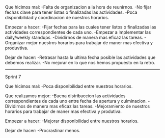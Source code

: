 Que hicimos mal: 
-Falta de organizacion a la hora de reunirnos.
-No fijar fechas clave para tener listas o finalizadas las actividades.
-Poca disponibilidad y coordinacion de nuestros horarios.

Empezar a hacer: 
-Fijar fechas para las cuales tener listos o finalizadas las actividades correspondientes de cada uno.
-Empezar a lmplementar las daily/weekly standups.
-Dividirnos de manera mas eficaz las tareas.
-Organizar mejor nuestros horarios para trabajar de maner mas efectiva y produvtiva.

Dejar de hacer:
-Retrasar hasta la ultima fecha posible las actividades que debemos realizar.
-No mejorar en lo que nos hemos propuesto en la retro.

-------------------------------------------------------------------------------
Sprint 7

Que hicimos mal: 
-Poca disponibilidad entre nuestros horarios.

Que realizamos mejor:
-Buena distribuccion las actividades correspondientes de cada uno entre fecha de apertura y culminacion.
-Dividirnos de manera mas eficaz las tareas.
-Mejoramiento de nuestros horarios para trabajar de maner mas efectiva y produtiva.

Empezar a hacer: 
-Mejorar disponibilidad entre nuestros horarios.

Dejar de hacer:
-Procrastinar menos.


